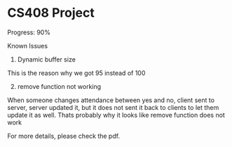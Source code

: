 CS408 Project
==============================

Progress: 90%

Known Issues

1. Dynamic buffer size

This is the reason why we got 95 instead of 100

2. remove function not working

When someone changes attendance between yes and no, client sent to server, server updated it, but it does not sent it back to clients to let them update it as well. Thats probably why it looks like remove function does not work

For more details, please check the pdf.
